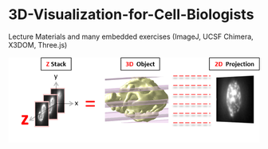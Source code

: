 # 3D-Visualization-for-Cell-Biologists
Lecture Materials and many embedded exercises (ImageJ, UCSF Chimera, X3DOM, Three.js)
<br/>
<br/>
<img src ="./yeast.png"></img>
